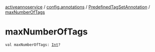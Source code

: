 [activeannoservice](../../index.md) / [config.annotations](../index.md) / [PredefinedTagSetAnnotation](index.md) / [maxNumberOfTags](./max-number-of-tags.md)

# maxNumberOfTags

`val maxNumberOfTags: `[`Int`](https://kotlinlang.org/api/latest/jvm/stdlib/kotlin/-int/index.html)`?`